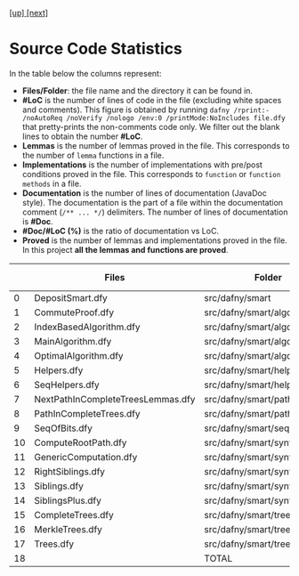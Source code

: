 
[ [up] ](../README.md) [ [next] ](./structure.svg)

# Source Code Statistics

In the table below the columns represent:

*  **Files/Folder**: the file name and the directory it can be found in.
*  **#LoC** is the number of lines of code in the file (excluding white spaces and comments). This figure is obtained by running
 `dafny /rprint:- /noAutoReq /noVerify /nologo /env:0 /printMode:NoIncludes file.dfy` that pretty-prints the non-comments code only. We filter out the blank lines to obtain the number **#LoC**.
*  **Lemmas** is the number of lemmas proved in the file. This corresponds to the number of `lemma` functions in a file. 
*  **Implementations** is the number of implementations with pre/post conditions proved in the file. This corresponds to `function` or `function methods` in a file.
* **Documentation** is the number of lines of documentation (JavaDoc style). The documentation is the part of a file
    within the documentation comment (`/** ... */`) delimiters. The number of lines of documentation is **#Doc**. 
* **#Doc/#LoC (%)** is the ratio of documentation vs LoC.
* **Proved** is the number of lemmas and implementations proved in the file. In this project **all the lemmas and functions are
proved**.


|    | Files                             | Folder                         |   #LoC |   Lemmas |   Implementations |   Documentation |   #Doc/#LoC (%) |   Proved |
|----|-----------------------------------|--------------------------------|--------|------------|-------------------|-----------------|-----------------|----------|
|  0 | DepositSmart.dfy                  | src/dafny/smart                |    163 |          0 |                 5 |              90 |              55 |        5 |
|  1 | CommuteProof.dfy                  | src/dafny/smart/algorithms     |     73 |          2 |                 0 |              31 |              42 |        2 |
|  2 | IndexBasedAlgorithm.dfy           | src/dafny/smart/algorithms     |     96 |          3 |                 2 |              59 |              61 |        5 |
|  3 | MainAlgorithm.dfy                 | src/dafny/smart/algorithms     |     66 |          2 |                 0 |              38 |              58 |        2 |
|  4 | OptimalAlgorithm.dfy              | src/dafny/smart/algorithms     |     24 |          2 |                 0 |              15 |              62 |        2 |
|  5 | Helpers.dfy                       | src/dafny/smart/helpers        |     51 |          5 |                 1 |              10 |              20 |        6 |
|  6 | SeqHelpers.dfy                    | src/dafny/smart/helpers        |    137 |         10 |                 6 |              34 |              25 |       16 |
|  7 | NextPathInCompleteTreesLemmas.dfy | src/dafny/smart/paths          |    262 |          3 |                 2 |              99 |              38 |        5 |
|  8 | PathInCompleteTrees.dfy           | src/dafny/smart/paths          |    408 |         15 |                 0 |              60 |              15 |       15 |
|  9 | SeqOfBits.dfy                     | src/dafny/smart/seqofbits      |    527 |         19 |                 0 |             100 |              19 |       19 |
| 10 | ComputeRootPath.dfy               | src/dafny/smart/synthattribute |    305 |         11 |                 0 |             116 |              38 |       11 |
| 11 | GenericComputation.dfy            | src/dafny/smart/synthattribute |    148 |          6 |                 0 |              75 |              51 |        6 |
| 12 | RightSiblings.dfy                 | src/dafny/smart/synthattribute |    210 |          5 |                 1 |              57 |              27 |        6 |
| 13 | Siblings.dfy                      | src/dafny/smart/synthattribute |    124 |          2 |                 0 |              31 |              25 |        2 |
| 14 | SiblingsPlus.dfy                  | src/dafny/smart/synthattribute |    556 |          4 |                 0 |              52 |               9 |        4 |
| 15 | CompleteTrees.dfy                 | src/dafny/smart/trees          |     89 |          8 |                 1 |              19 |              21 |        9 |
| 16 | MerkleTrees.dfy                   | src/dafny/smart/trees          |    208 |          6 |                 3 |             101 |              49 |        9 |
| 17 | Trees.dfy                         | src/dafny/smart/trees          |     91 |          3 |                 5 |              41 |              45 |        8 |
| 18 |                                   | TOTAL                          |   3538 |        106 |                26 |            1028 |              29 |      132 |